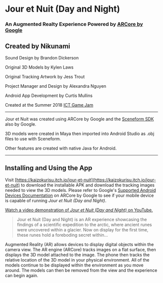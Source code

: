 # Jour et Nuit (Day and Night)
### An Augmented Realty Experience Powered by [ARCore by Google](https://developers.google.com/ar/discover/)

## Created by Nikunami
Sound Design by Brandon Dickerson

Original 3D Models by Kylen Laws

Original Tracking Artwork by Jess Trout

Project Manager and Design by Alexandra Nguyen

Android App Development by Curtis Mullins

Created at the Summer 2018 [ICT Game Jam](http://ictgamejam.com/)

___

Jour et Nuit was created using ARCore by Google and the [Sceneform SDK](https://github.com/google-ar/sceneform-android-sdk) also by Google.

3D models were created in Maya then imported into Android Studio as .obj files to use with Sceneform.

Other features are created with native Java for Android.

___

## Installing and Using the App

Visit [https://kaizokurisu.itch.io/jour-et-nuit](https://kaizokurisu.itch.io/jour-et-nuit) to download the installable APK and download the tracking images needed to view the 3D models. Please refer to Google's [Supported Android Devices Documentation](https://developers.google.com/ar/discover/supported-devices) on ARCore by Google to see if your mobile device is capable of running *Jour et Nuit (Day and Night)*.

[Watch a video demonstration of *Jour et Nuit (Day and Night)* on YouTube.](https://www.youtube.com/watch?v=naiqVhn0wec)

> Jour et Nuit (Day and Night) is an AR experience showcasing the findings of a scientific expedition to the arctic, where ancient runes were uncovered within a glacier. Now on display for the first time, these runes hold a foreboding secret within...

Augmented Reality (AR) allows devices to display digital objects within the camera view. The AR engine (ARCore) tracks images on a flat surface, then displays the 3D model attached to the image. The phone then tracks the relative location of the 3D model in your physical environment. All of the models continue to be displayed within the environment as you move around. The models can then be removed from the view and the experience can begin again.
